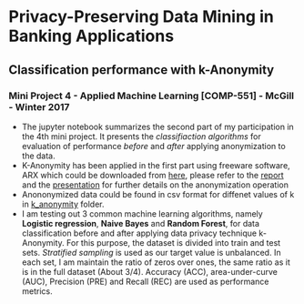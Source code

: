 # Privacy-Preserving Data Mining in Banking Applications
## Classification performance with k-Anonymity

### Mini Project 4 - Applied Machine Learning [COMP-551] - McGill - Winter 2017

- The jupyter notebook summarizes the second part of my participation in the 4th mini project. It presents the _classifiaction algorithms_ for evaluation of performance _before_ and _after_ applying anonymization to the data.
- K-Anonymity has been applied in the first part using freeware software, ARX which could be downloaded from [here](http://arx.deidentifier.org/downloads/), please refer to the [report](Report.pdf) and the [presentation](Project_4_updated) for further details on the anonymization operation
- Anononymized data could be found in csv format for diffenet values of k in [k_anonymity](data\secured_files\k_anonymity) folder.
- I am testing out 3 common machine learning algorithms, namely __Logistic regression__, __Naive Bayes__ and __Random Forest__, for data classification before and after applying data privacy technique k-Anonymity. For this purpose, the dataset is divided into train and test sets. _Stratified sampling_ is used as our target value is unbalanced. In each set, I am maintain the ratio of zeros over ones, the same ratio as it is in the full dataset (About 3/4). Accuracy (ACC), area-under-curve (AUC), Precision (PRE) and Recall (REC) are used as performance metrics.